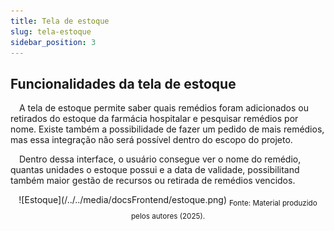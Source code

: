```yaml
---
title: Tela de estoque
slug: tela-estoque
sidebar_position: 3
---
```


## Funcionalidades da tela de estoque

&emsp;A tela de estoque permite saber quais remédios foram adicionados ou retirados do estoque da farmácia hospitalar e pesquisar remédios por nome. Existe também a possibilidade de fazer um pedido de mais remédios, mas essa integração não será possível dentro do escopo do projeto.

&emsp;Dentro dessa interface, o usuário consegue ver o nome do remédio, quantas unidades o estoque possui e a data de validade, possibilitand também maior gestão de recursos ou retirada de remédios vencidos.

<div align="center">
![Estoque](/../../media/docsFrontend/estoque.png)
<sub>Fonte: Material produzido pelos autores (2025).</sub>
</div>